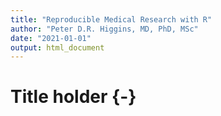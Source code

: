 ```yaml
---
title: "Reproducible Medical Research with R"
author: "Peter D.R. Higgins, MD, PhD, MSc"
date: "2021-01-01"
output: html_document
---
```

# Title holder {-}

